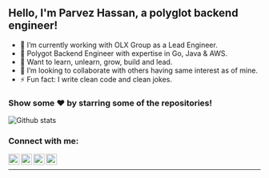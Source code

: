 ## Hello, I'm Parvez Hassan, a polyglot backend engineer!

- 🔭 I’m currently working with OLX Group as a Lead Engineer.
- 💪 Polygot Backend Engineer with expertise in Go, Java & AWS.
- 🌱 Want to learn, unlearn, grow, build and lead.
- 👯 I’m looking to collaborate with others having same interest as of mine.
- ⚡ Fun fact: I write clean code and clean jokes.

### Show some ❤️ by starring some of the repositories!

![Github stats](https://github-readme-stats.vercel.app/api?username=parvez3019&show_icons=true&hide_border=true)

### Connect with me:

[<img align="left" alt="codeSTACKr | LinkedIn" width="22px" src="https://cdn2.iconfinder.com/data/icons/social-media-2285/512/1_Linkedin_unofficial_colored_svg-1024.png"/>][linkedin]
[<img align="left" alt="codeSTACKr | Instagram" width="22px" src="https://cdn2.iconfinder.com/data/icons/social-media-2285/512/1_Instagram_colored_svg_1-1024.png"/>][instagram]
[<img align="left" alt="codeSTACKr | Twitter" width="22px" src="https://cdn2.iconfinder.com/data/icons/social-media-2285/512/1_Twitter3_colored_svg-1024.png"/>][twitter]
[<img align="left" alt="codeSTACKr | Twitter" width="22px" src="https://cdn2.iconfinder.com/data/icons/social-media-2285/512/1_Youtube_colored_svg-1024.png"/>][youtube]
<br />

---

[instagram]: https://www.instagram.com/_parvezhassan/
[linkedin]: https://www.linkedin.com/in/parvezhassan/
[twitter]: https://twitter.com/_parvezhassan
[youtube]: https://www.youtube.com/channel/UC-FU1x3FDCKssUChTC0XVZA
